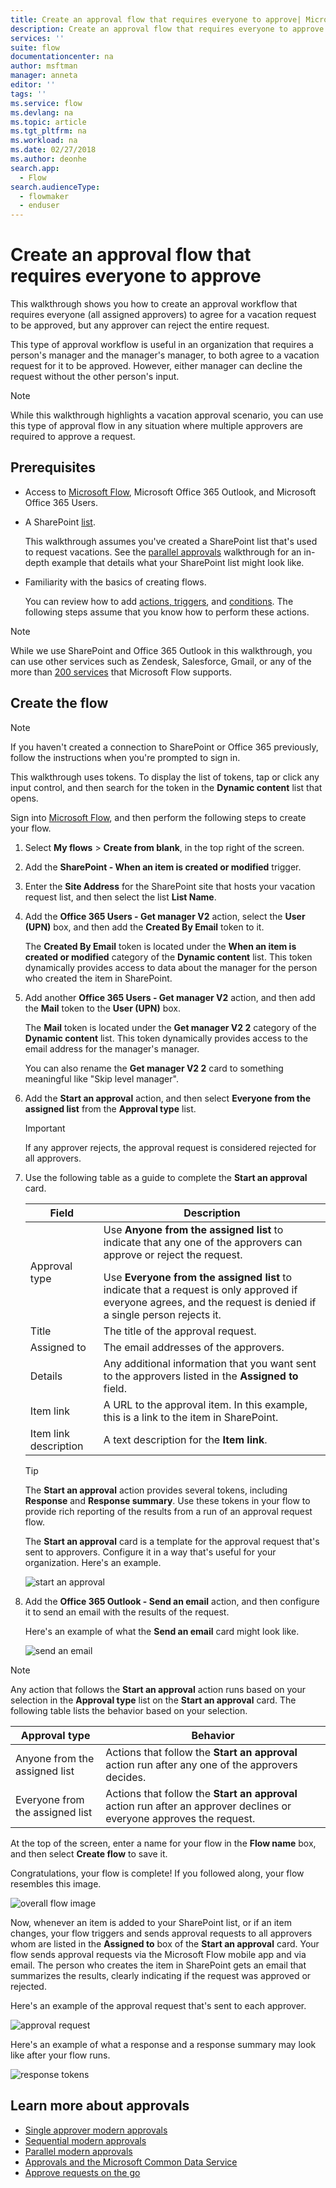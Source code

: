 ```yaml
---
title: Create an approval flow that requires everyone to approve| Microsoft Docs
description: Create an approval flow that requires everyone to approve or one person to reject a request.
services: ''
suite: flow
documentationcenter: na
author: msftman
manager: anneta
editor: ''
tags: ''
ms.service: flow
ms.devlang: na
ms.topic: article
ms.tgt_pltfrm: na
ms.workload: na
ms.date: 02/27/2018
ms.author: deonhe
search.app: 
  - Flow
search.audienceType: 
  - flowmaker
  - enduser
---
```

# Create an approval flow that requires everyone to approve

This walkthrough shows you how to create an approval workflow that requires everyone (all assigned approvers) to agree for a vacation request to be approved, but any approver can reject the entire request.

This type of approval workflow is useful in an organization that requires a person's manager and the manager's manager, to both agree to a vacation request for it to be approved. However, either manager can decline the request without the other person's input.

> [!NOTE]
> While this walkthrough highlights a vacation approval scenario, you can use this type of approval flow in any situation where multiple approvers are required to approve a request.
>
>

## Prerequisites

* Access to [Microsoft Flow](https://flow.microsoft.com), Microsoft Office 365 Outlook, and Microsoft Office 365 Users.
* A SharePoint [list](https://support.office.com/article/SharePoint-lists-I-An-introduction-f11cd5fe-bc87-4f9e-9bfe-bbd87a22a194).

    This walkthrough assumes you've created a SharePoint list that's used to request vacations. See the [parallel approvals](parallel-modern-approvals.md) walkthrough for an in-depth example that details what your SharePoint list might look like.
* Familiarity with the basics of creating flows.

    You can review how to add [actions, triggers](multi-step-logic-flow.md#add-another-action), and [conditions](add-condition.md). The following steps assume that you know how to perform these actions.

> [!NOTE]
> While we use SharePoint and Office 365 Outlook in this walkthrough, you can use other services such as Zendesk, Salesforce, Gmail, or any of the more than [200 services](https://flow.microsoft.com/connectors/) that Microsoft Flow supports.
>
>

## Create the flow

> [!NOTE]
> If you haven't created a connection to SharePoint or Office 365 previously, follow the instructions when you're prompted to sign in.
>
>

This walkthrough uses tokens. To display the list of tokens, tap or click any input control, and then search for the token in the **Dynamic content** list that opens.

Sign into [Microsoft Flow](https://flow.microsoft.com), and then perform the following steps to create your flow.

1. Select **My flows** > **Create from blank**, in the top right of the screen.
1. Add the **SharePoint - When an item is created or modified** trigger.
1. Enter the **Site Address** for the SharePoint site that hosts your vacation request list, and then select the list **List Name**.
1. Add the **Office 365 Users - Get manager V2** action, select the **User (UPN)** box, and then add the **Created By Email** token to it.

    The **Created By Email** token is located under the **When an item is created or modified** category of the **Dynamic content** list. This token dynamically provides access to data about the manager for the person who created the item in SharePoint.

1. Add another **Office 365 Users - Get manager V2** action, and then add the **Mail** token to the **User (UPN)** box.

    The **Mail** token is located under the **Get manager V2 2** category of the **Dynamic content** list. This token dynamically provides access to the email address for the manager's manager.

    You can also rename the **Get manager V2 2** card to something meaningful like "Skip level manager".
1. Add the **Start an approval** action, and then select **Everyone from the assigned list** from the **Approval type** list.

   > [!IMPORTANT]
   > If any approver rejects, the approval request is considered rejected for all approvers.
   >
   >
1. Use the following table as a guide to complete the **Start an approval** card.

   | Field | Description |
   | --- | --- |
   |  Approval type |Use **Anyone from the assigned list** to indicate that any one of the approvers can approve or reject the request. </p>Use **Everyone from the assigned list** to indicate that a request is only approved if everyone agrees, and the request is denied if a single person rejects it. |
   |  Title |The title of the approval request. |
   |  Assigned to |The email addresses of the approvers. |
   |  Details |Any additional information that you want sent to the approvers listed in the **Assigned to** field. |
   |  Item link |A URL to the approval item. In this example, this is a link to the item in SharePoint. |
   |  Item link description |A text description for the **Item link**. |

   > [!TIP]
   > The **Start an approval** action provides several tokens, including **Response** and **Response summary**. Use these tokens in your flow to provide rich reporting of the results from a run of an approval request flow.
   >
   >

    The **Start an approval** card is a template for the approval request that's sent to approvers. Configure it in a way that's useful for your organization. Here's an example.

    ![start an approval](media/all-assigned-must-approve/start-an-approval-card.png)

1. Add the **Office 365 Outlook - Send an email** action, and then configure it to send an email with the results of the request.

    Here's an example of what the **Send an email** card might look like.

    ![send an email](media/all-assigned-must-approve/send-an-email-card.png)

> [!NOTE]
> Any action that follows the **Start an approval** action runs based on your selection in the **Approval type** list on the **Start an approval** card. The following table lists the behavior based on your selection.
>
>

| Approval type | Behavior |
| --- | --- |
| Anyone from the assigned list |Actions that follow the **Start an approval** action run after any one of the approvers decides. |
| Everyone from the assigned list |Actions that follow the **Start an approval** action run after an approver declines or everyone approves the request. |

At the top of the screen, enter a name for your flow in the **Flow name** box, and then select **Create flow** to save it.

Congratulations, your flow is complete! If you followed along, your flow resembles this image.

![overall flow image](media/all-assigned-must-approve/overall-flow.png)

Now, whenever an item is added to your SharePoint list, or if an item changes, your flow triggers and sends approval requests to all approvers whom are listed in the **Assigned to** box of the **Start an approval** card. Your flow sends approval requests via the Microsoft Flow mobile app and via email. The person who creates the item in SharePoint gets an email that summarizes the results, clearly indicating if the request was approved or rejected.

Here's an example of the approval request that's sent to each approver.

![approval request](media/all-assigned-must-approve/approval-request.png)

Here's an example of what a response and a response summary may look like after your flow runs.

![response tokens](media/all-assigned-must-approve/response-output.png)

## Learn more about approvals

* [Single approver modern approvals](modern-approvals.md)
* [Sequential modern approvals](sequential-modern-approvals.md)
* [Parallel modern approvals](parallel-modern-approvals.md)
* [Approvals and the Microsoft Common Data Service](common-data-model-approve.md)
* [Approve requests on the go](mobile-approvals.md)
